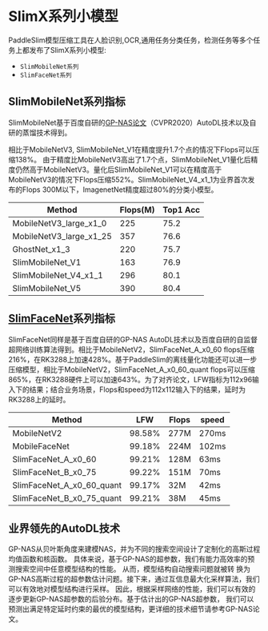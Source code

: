 # SlimX系列小模型

PaddleSlim模型压缩工具在人脸识别,OCR,通用任务分类任务，检测任务等多个任务上都发布了SlimX系列小模型:

- `SlimMobileNet系列`
- `SlimFaceNet系列`

## SlimMobileNet系列指标

SlimMobileNet基于百度自研的[GP-NAS论文](https://openaccess.thecvf.com/content_CVPR_2020/papers/Li_GP-NAS_Gaussian_Process_Based_Neural_Architecture_Search_CVPR_2020_paper.pdf)（CVPR2020）AutoDL技术以及自研的蒸馏技术得到。

相比于MobileNetV3, SlimMobileNet_V1在精度提升1.7个点的情况下Flops可以压缩138%。
由于精度比MobileNetV3高出了1.7个点，SlimMobileNet_V1量化后精度仍然高于MobileNetV3。量化后SlimMobileNet_V1可以在精度高于MobileNetV3的情况下Flops压缩552%。SlimMobileNet_V4_x1_1为业界首次发布的Flops 300M以下，ImagenetNet精度超过80%的分类小模型。

|Method|Flops(M)|Top1 Acc|
|------|-----|-----|
|MobileNetV3_large_x1_0|225|75.2|
|MobileNetV3_large_x1_25|357|76.6|
|GhostNet_x1_3|220|75.7|
|SlimMobileNet_V1|163|76.9|
|SlimMobileNet_V4_x1_1|296|80.1|
|SlimMobileNet_V5|390|80.4|

## [SlimFaceNet](https://github.com/PaddlePaddle/PaddleSlim/tree/develop/demo/slimfacenet/README.md)系列指标

SlimFaceNet同样是基于百度自研的GP-NAS AutoDL技术以及百度自研的自监督超网络训练算法得到。相比于MobileNetV2，SlimFaceNet_A_x0_60 flops压缩216%，在RK3288上加速428%。基于PaddleSlim的离线量化功能还可以进一步压缩模型，相比于MobileNetV2，SlimFaceNet_A_x0_60_quant flops可以压缩865%，在RK3288硬件上可以加速643%。为了对齐论文，LFW指标为112x96输入下的结果；结合业务场景，Flops和speed为112x112输入下的结果，延时为RK3288上的延时。

|Method|LFW|Flops|speed|
|------|-----|-----|-----|
|MobileNetV2|98.58%|277M|270ms|
|MobileFaceNet|99.18%|224M|102ms|
|SlimFaceNet_A_x0_60|99.21%|128M|63ms|
|SlimFaceNet_B_x0_75|99.22%|151M|70ms|
|SlimFaceNet_A_x0_60_quant|99.17%|32M|42ms|
|SlimFaceNet_B_x0_75_quant|99.21%|38M|45ms|

## 业界领先的AutoDL技术

GP-NAS从贝叶斯角度来建模NAS，并为不同的搜索空间设计了定制化的高斯过程均值函数和核函数。 具体来说，基于GP-NAS的超参数，我们有能力高效率的预测搜索空间中任意模型结构的性能。 从而，模型结构自动搜索问题就被转
换为GP-NAS高斯过程的超参数估计问题。接下来，通过互信息最大化采样算法，我们可以有效地对模型结构进行采样。 因此，根据采样网络的性能，我们可以有效的逐步更新GP-NAS超参数的后验分布。基于估计出的GP-NAS超参数，
我们可以预测出满足特定延时约束的最优的模型结构，更详细的技术细节请参考GP-NAS论文。
